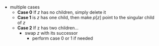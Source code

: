 - multiple cases
	- **Case 0** If $z$ has no children, simply delete it
	- **Case 1** is $z$ has one child, then make $p[z]$ point to the singular child of $z$
	- **Case 2** If z has two children...
		- swap $z$ with its successor
			- perform case $0$ or $1$ if needed